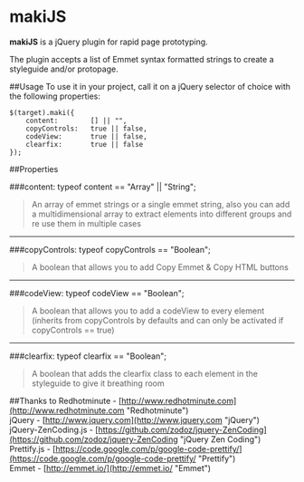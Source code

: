# makiJS #

**makiJS** is a jQuery plugin for rapid page prototyping.

The plugin accepts a list of Emmet syntax formatted strings to create a styleguide and/or protopage. 

##Usage
To use it in your project, call it on a jQuery selector of choice with the following properties:

    $(target).maki({
		content:        [] || "",          
		copyControls:   true || false,
		codeView:       true || false,
    	clearfix:       true || false
	});

##Properties

###content:
	typeof content == "Array" || "String";
> An array of emmet strings or a single emmet string, also you can add a multidimensional array to extract elements into different groups and re use them in multiple cases

***

###copyControls: 
	typeof copyControls == "Boolean";
> A boolean that allows you to add Copy Emmet & Copy HTML buttons

***

###codeView: 
	typeof codeView == "Boolean";
> A boolean that allows you to add a codeView to every element <br>
> (inherits from copyControls by defaults and can only be activated if copyControls == true)


***

###clearfix: 
	typeof clearfix == "Boolean";
> A boolean that adds the clearfix class to each element in the styleguide to give it breathing room

##Thanks to
Redhotminute - [http://www.redhotminute.com](http://www.redhotminute.com "Redhotminute")<br>
jQuery - [http://www.jquery.com](http://www.jquery.com "jQuery")<br>
jQuery-ZenCoding.js - [https://github.com/zodoz/jquery-ZenCoding](https://github.com/zodoz/jquery-ZenCoding "jQuery Zen Coding")<br>
Prettify.js - [https://code.google.com/p/google-code-prettify/](https://code.google.com/p/google-code-prettify/ "Prettify")<br>
Emmet - [http://emmet.io/](http://emmet.io/ "Emmet")

